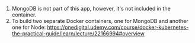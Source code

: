 1. MongoDB is not part of this app, however, it's not included in the container.
2. To build two separate Docker containers, one for MongoDB and another one for Node: https://onedigital.udemy.com/course/docker-kubernetes-the-practical-guide/learn/lecture/22166994#overview